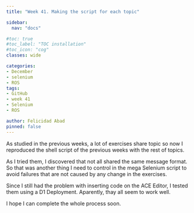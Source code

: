 ```yaml
---
title: "Week 41. Making the script for each topic"

sidebar:
  nav: "docs"

#toc: true
#toc_label: "TOC installation"
#toc_icon: "cog"
classes: wide

categories:
- December
- selenium
- ROS
tags:
- GitHub
- week 41
- Selenium
- ROS

author: Felicidad Abad
pinned: false
---
```



As studied in the previous weeks, a lot of exercises share topic so now I reproduced the shell script of the previous weeks with the rest of topics.

As I tried them, I discovered that not all shared the same message format. So that was another thing I need to control in the mega Selenium script to avoid failures that are not caused by any change in the exercises.

Since I still had the problem with inserting code on the ACE Editor, I tested them using a D1 Deployment. Aparently, thay all seem to work well.

I hope I can complete the whole process soon.
